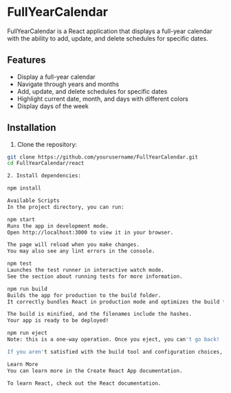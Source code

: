 # FullYearCalendar

FullYearCalendar is a React application that displays a full-year calendar with the ability to add, update, and delete schedules for specific dates.

## Features

- Display a full-year calendar
- Navigate through years and months
- Add, update, and delete schedules for specific dates
- Highlight current date, month, and days with different colors
- Display days of the week

## Installation

1. Clone the repository:

```sh
git clone https://github.com/yourusername/FullYearCalendar.git
cd FullYearCalendar/react

2. Install dependencies:

npm install

Available Scripts
In the project directory, you can run:

npm start
Runs the app in development mode.
Open http://localhost:3000 to view it in your browser.

The page will reload when you make changes.
You may also see any lint errors in the console.

npm test
Launches the test runner in interactive watch mode.
See the section about running tests for more information.

npm run build
Builds the app for production to the build folder.
It correctly bundles React in production mode and optimizes the build for the best performance.

The build is minified, and the filenames include the hashes.
Your app is ready to be deployed!

npm run eject
Note: this is a one-way operation. Once you eject, you can't go back!

If you aren't satisfied with the build tool and configuration choices, you can eject at any time. This command will remove the single build dependency from your project.

Learn More
You can learn more in the Create React App documentation.

To learn React, check out the React documentation.
